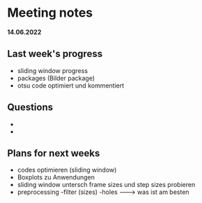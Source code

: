 # Meeting notes
**14.06.2022**
## Last week's progress
- sliding window progress
- packages (Bilder package)
- otsu code optimiert und kommentiert

## Questions
- 
- 

## Plans for next weeks
- codes optimieren (sliding window)
- Boxplots zu Anwendungen
- sliding window untersch frame sizes und step sizes probieren
- preprocessing 
    -filter (sizes)
    -holes
    ---> was ist am besten